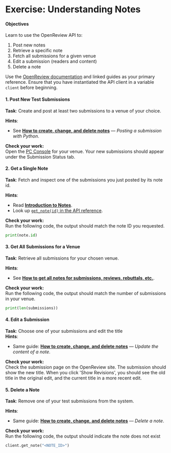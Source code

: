 # Exercise: Understanding Notes

#### Objectives

Learn to use the OpenReview API to:

1. Post new notes
2. Retrieve a specific note
3. Fetch all submissions for a given venue
4. Edit a submission (readers and content)
5. Delete a note

Use the [OpenReview documentation](https://docs.openreview.net/getting-started/using-the-api/objects-in-openreview/introduction-to-notes) and linked guides as your primary reference. Ensure that you have instantiated the API client in a variable `client` before beginning.

#### 1. Post New Test Submissions

**Task**: Create and post at least two submissions to a venue of your choice.

**Hints**:

* See [**How to create, change, and delete notes**](https://docs.openreview.net/how-to-guides/workflow/how-to-create-change-and-delete-notes) — _Posting a submission with Python_.

**Check your work:**\
Open the [PC Console](../../getting-started/hosting-a-venue-on-openreview/navigating-your-venue-pages.md) for your venue. Your new submissions should appear under the Submission Status tab.&#x20;

#### 2. Get a Single Note

**Task**: Fetch and inspect one of the submissions you just posted by its note id.

**Hints**:

* Read [**Introduction to Notes**](https://docs.openreview.net/getting-started/using-the-api/objects-in-openreview/introduction-to-notes).
* Look up [`get_note(id)` in the API reference](https://openreview-py.readthedocs.io/en/latest/api.html#openreview.api.OpenReviewClient.get_note).

**Check your work:**\
Run the following code, the output should match the note ID you requested.

```python
print(note.id)
```

#### 3. Get All Submissions for a Venue

**Task**: Retrieve all submissions for your chosen venue.

**Hints**:

* See [**How to get all notes for submissions, reviews, rebuttals, etc.**](https://docs.openreview.net/how-to-guides/data-retrieval-and-modification/how-to-get-all-notes-for-submissions-reviews-rebuttals-etc).

**Check your work:**\
Run the following code, the output should match the number of submissions in your venue.

```python
print(len(submissions))
```

#### 4. Edit a Submission

**Task**: Choose one of your submissions and edit the title\
**Hints**:

* Same guide: [**How to create, change, and delete notes**](https://docs.openreview.net/how-to-guides/workflow/how-to-create-change-and-delete-notes) — _Update the content of a note_.

**Check your work:**\
Check the submission page on the OpenReview site. The submission should show the new title. When you click 'Show Revisions', you should see the old title in the original edit, and the current title in a more recent edit.&#x20;

#### 5. Delete a Note

**Task**: Remove one of your test submissions from the system.

**Hints**:

* Same guide: [**How to create, change, and delete notes**](https://docs.openreview.net/how-to-guides/workflow/how-to-create-change-and-delete-notes) — _Delete a note_.

**Check your work:**\
Run the following code, the output should indicate the note does not exist

```python
client.get_note("<NOTE_ID>")
```

